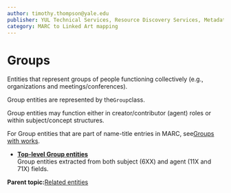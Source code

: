 ```yaml
---
author: timothy.thompson@yale.edu
publisher: YUL Technical Services, Resource Discovery Services, Metadata Services Unit
category: MARC to Linked Art mapping
---
```


# Groups

Entities that represent groups of people functioning collectively \(e.g., organizations and meetings/conferences\).

Group entities are represented by the`Group`class.

Group entities may function either in creator/contributor \(agent\) roles or within subject/concept structures.

For Group entities that are part of name-title entries in MARC, see[Groups with works](../tasks/name-title/groups_with_works.md).

-   **[Top-level Group entities](../concepts/top_level_group_entities.md)**  
Group entities extracted from both subject \(6XX\) and agent \(11X and 71X\) fields.

**Parent topic:**[Related entities](../tasks/related_entities.md)


